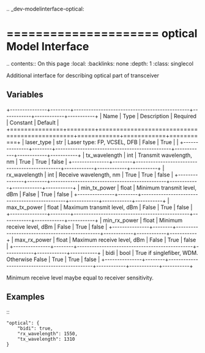 .. _dev-modelinterface-optical:

=====================
optical Model Interface
=====================

.. contents:: On this page
    :local:
    :backlinks: none
    :depth: 1
    :class: singlecol

Additional interface for describing optical part of transceiver

Variables
---------

+---------------+--------+-----------------------------------------------+------------+------------+-----------+
| Name          | Type   | Description                                   | Required   | Constant   | Default   |
+===============+========+===============================================+============+============+===========+
| laser_type    | str    | Laser type: FP, VCSEL, DFB                    | False      | True       |           |
+---------------+--------+-----------------------------------------------+------------+------------+-----------+
| tx_wavelength | int    | Transmit wavelength, nm                       | True       | True       | false     |
+---------------+--------+-----------------------------------------------+------------+------------+-----------+
| rx_wavelength | int    | Receive wavelength, nm                        | True       | True       | false     |
+---------------+--------+-----------------------------------------------+------------+------------+-----------+
| min_tx_power  | float  | Minimum transmit level, dBm                   | False      | True       | false     |
+---------------+--------+-----------------------------------------------+------------+------------+-----------+
| max_tx_power  | float  | Maximum transmit level, dBm                   | False      | True       | false     |
+---------------+--------+-----------------------------------------------+------------+------------+-----------+
| min_rx_power  | float  | Minimum receive level, dBm                    | False      | True       | false     |
+---------------+--------+-----------------------------------------------+------------+------------+-----------+
| max_rx_power  | float  | Maximum receive level, dBm                    | False      | True       | false     |
+---------------+--------+-----------------------------------------------+------------+------------+-----------+
| bidi          | bool   | True if singlefiber, WDM. Otherwise False     | True       | True       | false     |
+---------------+--------+-----------------------------------------------+------------+------------+-----------+

Minimum receive level maybe equal to receiver sensitivity.

Examples
--------

::

    "optical": {
        "bidi": true,
        "rx_wavelength": 1550,
        "tx_wavelength": 1310
    }
